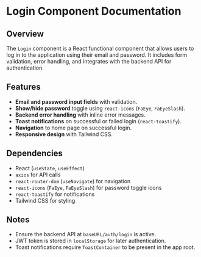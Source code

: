 # Login Component Documentation

## Overview

The `Login` component is a React functional component that allows users to log in to the application using their email and password. It includes form validation, error handling, and integrates with the backend API for authentication.

## Features

- **Email and password input fields** with validation.
- **Show/hide password** toggle using `react-icons` (`FaEye`, `FaEyeSlash`).
- **Backend error handling** with inline error messages.
- **Toast notifications** on successful or failed login (`react-toastify`).
- **Navigation** to home page on successful login.
- **Responsive design** with Tailwind CSS.

## Dependencies

- React (`useState`, `useEffect`)
- `axios` for API calls
- `react-router-dom` (`useNavigate`) for navigation
- `react-icons` (`FaEye`, `FaEyeSlash`) for password toggle icons
- `react-toastify` for notifications
- Tailwind CSS for styling

## Notes

- Ensure the backend API at `baseURL/auth/login` is active.
- JWT token is stored in `localStorage` for later authentication.
- Toast notifications require `ToastContainer` to be present in the app root.

